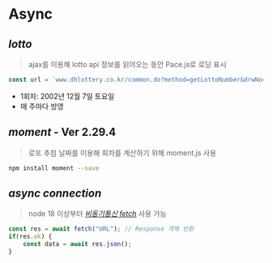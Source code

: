 # Async

## *lotto*
> ajax를 이용해 lotto api 정보를 읽어오는 동안 Pace.js로 로딩 표시
```javascript
const url = `www.dhlottery.co.kr/common.do?method=getLottoNumber&drwNo=${drwNo}`;
```
- 1회차: 2002년 12월 7일 토요일
- 매 주마다 방영

## *moment* - Ver 2.29.4
> 로또 추첨 날짜를 이용해 회차를 계산하기 위해 moment.js 사용
```sh
npm install moment --save
```

## *async connection*
> node 18 이상부터 [*비동기통신 fetch*](https://developer.mozilla.org/en-US/docs/Web/API/fetch) 사용 가능
```javascript
const res = await fetch("URL"); // Response 객체 반환
if(res.ok) {
    const data = await res.json();
}
```